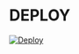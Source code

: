 # DEPLOY
[![Deploy](https://www.herokucdn.com/deploy/button.svg)](https://heroku.com/deploy?template=https://github.com/chchamoddeshanbot/YoutubeDownloaderBot.git)
